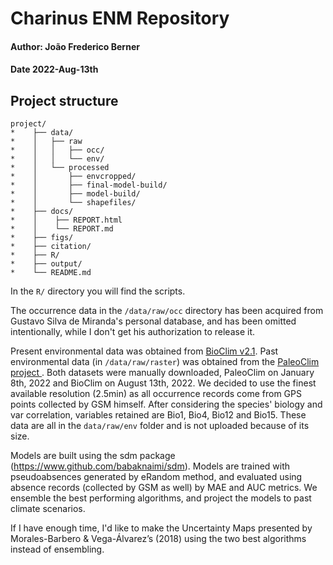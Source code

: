 # Charinus ENM Repository
#### Author: João Frederico Berner
#### Date 2022-Aug-13th

## Project structure

```
project/
*    ├── data/
*    │   ├── raw
*    │   │   ├── occ/
*    │   │   └── env/
*    │   └── processed
*    │       ├── envcropped/
*    │       ├── final-model-build/
*    │       ├── model-build/
*    │       └── shapefiles/
*    ├── docs/
*    │    ├── REPORT.html
*    │    └── REPORT.md
*    ├── figs/
*    ├── citation/
*    ├── R/
*    ├── output/
*    └── README.md
```
In the `R/` directory you will find the scripts.

The occurrence data in the `/data/raw/occ` directory has been acquired from Gustavo Silva de Miranda's personal database, and has been omitted intentionally, while I don't get his authorization to release it.

Present environmental data was obtained from [BioClim v2.1](https://www.worldclim.org). Past environmental data (in `/data/raw/raster`) was obtained from the [PaleoClim project ](http://www.paleoclim.org). Both datasets were manually downloaded, PaleoClim on January 8th, 2022 and BioClim on August 13th, 2022. We decided to use the finest available resolution (2.5min) as all occurrence records come from GPS points collected by GSM himself. After considering the species' biology and var correlation, variables retained are Bio1, Bio4, Bio12 and Bio15. These data are all in the `data/raw/env` folder and is not uploaded because of its size.

Models are built using the sdm package (https://www.github.com/babaknaimi/sdm). Models are trained with pseudoabsences generated by eRandom method, and evaluated using absence records (collected by GSM as well) by MAE and AUC metrics. We ensemble the best performing algorithms, and project the models to past climate scenarios.

If I have enough time, I'd like to make the Uncertainty Maps presented by Morales-Barbero & Vega-Álvarez’s (2018) using the two best algorithms instead of ensembling.


